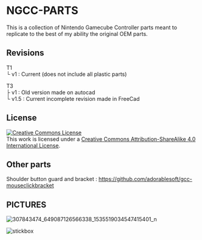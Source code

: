 # NGCC-PARTS
This is a collection of Nintendo Gamecube Controller parts meant to replicate to the best of my ability the original OEM parts. 

## Revisions
T1<br>
└ v1 : Current (does not include all plastic parts)

T3<br>
├ v1 : Old version made on autocad<br>
└ v1.5 : Current incomplete revision made in FreeCad

## License
<a rel="license" href="http://creativecommons.org/licenses/by-sa/4.0/"><img alt="Creative Commons License" style="border-width:0" src="https://i.creativecommons.org/l/by-sa/4.0/88x31.png" /></a><br />This work is licensed under a <a rel="license" href="http://creativecommons.org/licenses/by-sa/4.0/">Creative Commons Attribution-ShareAlike 4.0 International License</a>.

## Other parts
Shoulder button guard and bracket : https://github.com/adorablesoft/gcc-mouseclickbracket

## PICTURES

![307843474_649087126566338_1535519034547415401_n](https://user-images.githubusercontent.com/81380488/192124472-e0dc0796-5be3-4175-8ec9-f58bda03c2dd.jpg)

![stickbox](https://user-images.githubusercontent.com/81380488/192124635-daa8ff06-1faf-4b03-aba3-9552acf8205b.png)

